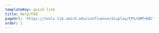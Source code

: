 ```yaml
---
templateKey: quick-link
title: Help/FAQ
pageUrl: 'https://tools.lib.umich.edu/confluence/display/FPS/UMP+EBC'
order: 1
---
```

